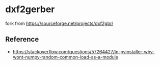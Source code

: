 # dxf2gerber
fork from https://sourceforge.net/projects/dxf2gbr/

## Reference
- https://stackoverflow.com/questions/57264427/in-pyinstaller-why-wont-numpy-random-common-load-as-a-module